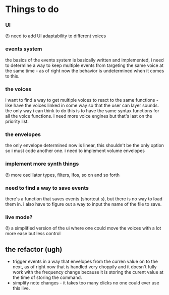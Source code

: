 # Things to do

### UI
(!) need to add UI adaptability to different voices

### events system
the basics of the events system is basically written and implemented, i need to determine a way to keep multiple events from targeting the same voice at the same time - as of right now the behavior is undetermined when it comes to this. 

### the voices
i want to find a way to get multiple voices to react to the same functions - like have the voices linked in some way so that the user can layer sounds. the only way i can think to do this is to have the same syntax functions for all the voice functions. 
i need more voice engines but that's last on the priority list. 

### the envelopes
the only envelope determined now is linear, this shouldn't be the only option so i must code another one. i need to implement volume envelopes 

### implement more synth things 
(!) more oscillator types, filters, lfos, so on and so forth

### need to find a way to save events 
there's a function that saves events (shortcut s), but there is no way to load them in. i also have to figure out a way to input the name of the file to save. 

### live mode? 
(!) a simplified version of the ui where one could move the voices with a lot more ease but less control

## the refactor (ugh)
- trigger events in a way that envelopes from the curren value on to the next, as of right now that is handled very choppily and it doesn't fully work with the frequency change because it is storing the curent value at the time of storing the command. 
- simplify note changes - it takes too many clicks no one could ever use this live. 
